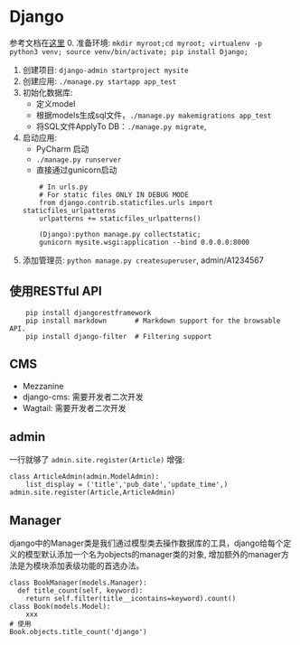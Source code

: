 # Django
参考文档在[这里](https://docs.djangoproject.com/zh-hans/2.1/intro/tutorial01/)
0. 准备环境:
    ```
        mkdir myroot;cd myroot;
        virtualenv -p python3 venv; source venv/bin/activate;
        pip install Django;
    ```
1. 创建项目: `django-admin startproject mysite`
2. 创建应用: `./manage.py startapp app_test`
3. 初始化数据库: 
    - 定义model
    - 根据models生成sql文件，`./manage.py makemigrations app_test`
    - 将SQL文件ApplyTo DB：`./manage.py migrate`, 
4. 启动应用: 
    - PyCharm 启动
    - `./manage.py runserver`
    - 直接通过gunicorn启动
    ``` 
        # In urls.py
        # For static files ONLY IN DEBUG MODE
        from django.contrib.staticfiles.urls import staticfiles_urlpatterns
        urlpatterns += staticfiles_urlpatterns()
        
        (Django):python manage.py collectstatic;
        gunicorn mysite.wsgi:application --bind 0.0.0.0:8000
    ```
5. 添加管理员: `python manage.py createsuperuser`, admin/A1234567
## 使用RESTful API
```
    pip install djangorestframework
    pip install markdown       # Markdown support for the browsable API.
    pip install django-filter  # Filtering support
```
## CMS
- Mezzanine
- django-cms: 需要开发者二次开发
- Wagtail: 需要开发者二次开发
## admin
一行就够了 `admin.site.register(Article)`
增强:
```
class ArticleAdmin(admin.ModelAdmin):
    list_display = ('title','pub_date','update_time',)
admin.site.register(Article,ArticleAdmin)
```
## Manager
django中的Manager类是我们通过模型类去操作数据库的工具，django给每个定义的模型默认添加一个名为objects的manager类的对象, 增加额外的manager方法是为模块添加表级功能的首选办法。
```
class BookManager(models.Manager):
  def title_count(self, keyword):
    return self.filter(title__icontains=keyword).count()
class Book(models.Model):
    xxx
# 使用
Book.objects.title_count('django')
```